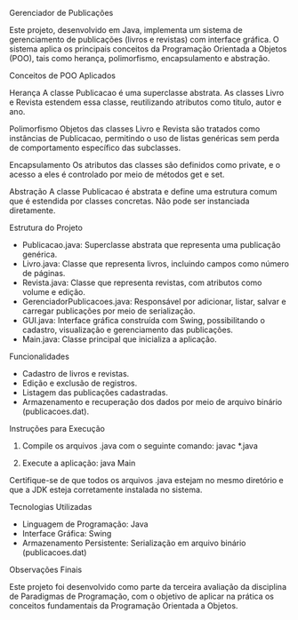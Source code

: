 Gerenciador de Publicações

Este projeto, desenvolvido em Java, implementa um sistema de gerenciamento de publicações (livros e revistas) com interface gráfica. O sistema aplica os principais conceitos da Programação Orientada a Objetos (POO), tais como herança, polimorfismo, encapsulamento e abstração.

Conceitos de POO Aplicados

Herança
A classe Publicacao é uma superclasse abstrata. As classes Livro e Revista estendem essa classe, reutilizando atributos como titulo, autor e ano.

Polimorfismo
Objetos das classes Livro e Revista são tratados como instâncias de Publicacao, permitindo o uso de listas genéricas sem perda de comportamento específico das subclasses.

Encapsulamento
Os atributos das classes são definidos como private, e o acesso a eles é controlado por meio de métodos get e set.

Abstração
A classe Publicacao é abstrata e define uma estrutura comum que é estendida por classes concretas. Não pode ser instanciada diretamente.

Estrutura do Projeto

- Publicacao.java: Superclasse abstrata que representa uma publicação genérica.
- Livro.java: Classe que representa livros, incluindo campos como número de páginas.
- Revista.java: Classe que representa revistas, com atributos como volume e edição.
- GerenciadorPublicacoes.java: Responsável por adicionar, listar, salvar e carregar publicações por meio de serialização.
- GUI.java: Interface gráfica construída com Swing, possibilitando o cadastro, visualização e gerenciamento das publicações.
- Main.java: Classe principal que inicializa a aplicação.

Funcionalidades

- Cadastro de livros e revistas.
- Edição e exclusão de registros.
- Listagem das publicações cadastradas.
- Armazenamento e recuperação dos dados por meio de arquivo binário (publicacoes.dat).

Instruções para Execução

1. Compile os arquivos .java com o seguinte comando:
   javac *.java

2. Execute a aplicação:
   java Main

Certifique-se de que todos os arquivos .java estejam no mesmo diretório e que a JDK esteja corretamente instalada no sistema.

Tecnologias Utilizadas

- Linguagem de Programação: Java
- Interface Gráfica: Swing
- Armazenamento Persistente: Serialização em arquivo binário (publicacoes.dat)

Observações Finais

Este projeto foi desenvolvido como parte da terceira avaliação da disciplina de Paradigmas de Programação, com o objetivo de aplicar na prática os conceitos fundamentais da Programação Orientada a Objetos.
